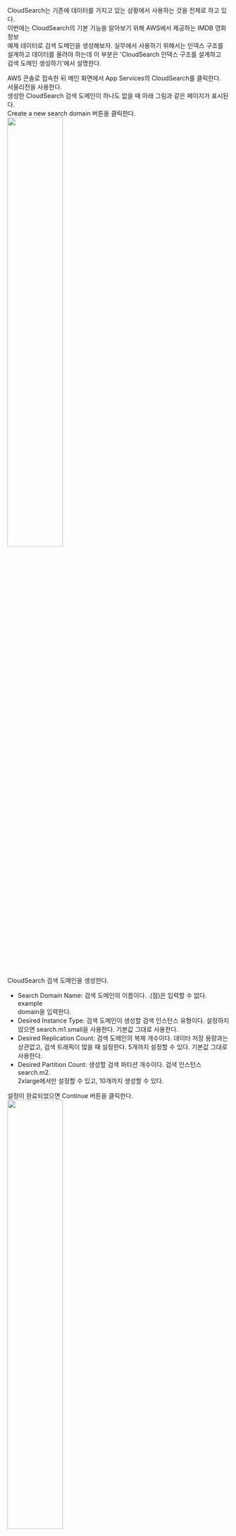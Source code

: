 CloudSearch는 기존에 데이터를 가지고 있는 상황에서 사용하는 것을 전제로 하고 있다.   
이번에는 CloudSearch의 기본 기능을 알아보기 위해 AWS에서 제공하는 IMDB 영화 정보   
예제 데이터로 검색 도메인을 생성해보자. 실무에서 사용하기 위해서는 인덱스 구조를   
설계하고 데이터를 올려야 하는데 이 부분은 'CloudSearch 인덱스 구조를 설계하고  
검색 도메인 생성하기'에서 설명한다.  
  
AWS 콘솔로 접속한 뒤 메인 화면에서 App Services의 CloudSearch를 클릭한다.   
서울리전을 사용한다.   
생성한 CloudSearch 검색 도메인이 하나도 없을 때 아래 그림과 같은 페이지가 표시된다.  
Create a new search domain 버튼을 클릭한다.  
<img src="https://user-images.githubusercontent.com/33191974/158604688-f3b6d0dd-5290-443f-ac27-900ecf453954.png" width="50%" height="50%"/>   
CloudSearch 검색 도메인을 생성한다.  
- Search Domain Name: 검색 도메인의 이름이다. .(점)은 입력할 수 없다. example  
domain을 입력한다.   
- Desired Instance Type: 검색 도메인이 생성할 검색 인스턴스 유형이다. 설정하지  
않으면 search.m1.small을 사용한다. 기본값 그대로 사용한다.  
- Desired Replication Count: 검색 도메인의 복제 개수이다. 데이터 저장 용량과는   
상관없고, 검색 트래픽이 많을 때 설정한다. 5개까지 설정할 수 있다. 기본값 그대로   
사용한다.  
- Desired Partition Count: 생성할 검색 파티션 개수이다. 검색 인스턴스 search.m2.  
2xlarge에서만 설정할 수 있고, 10개까지 생성할 수 있다.  
  
설정이 완료되었으면 Continue 버튼을 클릭한다.   
<img src="https://user-images.githubusercontent.com/33191974/158605958-fa6ed4a3-611f-4bfe-91f8-8d8d070d3f76.png" width="50%" height="50%"/>    
<img src="https://user-images.githubusercontent.com/33191974/158606923-83cedf28-650d-4b55-97ce-9c271c2e22ad.png" width="50%" height="50%"/>   
해석하자면 경고: 원하는 인스턴스 유형, 복제 수 또는 파티션 수를 변경하면 무료   
평가판 한도를 초과하여 서비스 사용량이 증가하고 추가 요금이 발생할 수 있습니다.   
라는 의미이다. ok를 클릭한다.   
  
CloudSearch 검색 도메인의 인덱스를 정의한다. 여기서 선택한 데이터를 분석하여  
인덱스를 정의하게 된다. Use a predefined configuration을 선택한 뒤 기본값  
그대로 IMDB movies(demo)를 선택한다.   
  
- Analyze sample file(s) from my local machine: 사용자의 컴퓨터에 저장된 데이터를   
분석하여 인덱스를 생성한다.  
- Analyze sample object(s) from Amazon S3: S3 버킷에 저장된 데이터를 분석하여  
인덱스를 생성한다.  
- Analyze sample item(s) from Amazon DynamoDB: DynamoDB에 저장된 데이터를 분석  
하여 인덱스를 생성한다.  
- Use a predefined configuration: 미리 정의된 설정을 사용한다.  
- Manual configuration: 다음 페이지에서 사용자가 인덱스를 직접 정의한다.   

<img src="https://user-images.githubusercontent.com/33191974/158608124-83fe4e41-5262-4122-90bf-4918b4c380e6.png" width="50%" height="50%"/>      
  

AWS에서 제공하는 IMDB 영화 정보를 분석하여 인덱스가 생성되었다. 데이터베이스에서  
테이블을 정의하는 것처럼 검색 엔진도 인덱스를 정의해야 한다. 기본값 그대로 사용  
한다.  
- Search: 항목이 검색되도록 하는 옵션이다.  
- Default Value: 항목의 기본값이다. 데이터를 추가했을 때 내용이 없으면 여기에  
설정한 값을 사용한다.  
- Source Field: 데이터를 복사했을 때 내용을 가져올 항목(데이터 값)이다. 자료형이   
호환(숫자는 숫자끼리, 문자열은 문자열끼리)되는 항목만 사용할 수 있고, 여러 개를   
설정할 수 있다. Source Field로 사용되고 있는 항목은 다른 곳에서 다시 Source   
Field로 설정할 수 없다.  
- Remove: 항목을 삭제한다.   
- Add Index Field: 항목을 추가한다.  
- Re-configure Index: 뒤 페이지로 돌아가서 분석할 데이터를 다시 설정한다.   
  
<img src="https://user-images.githubusercontent.com/33191974/158610215-bcb625b2-1f03-4b08-a815-8831d84aae93.png" width="50%" height="50%"/>    
  
CloudSearch 검색 도메인의 접근 정책을 설정한다. **데이터 업로드용 엔드포인트 주소와   
검색용 엔드포인트 주소에 대한 정책이다.** Search and Suggester service: Allow all.  
Document Service: Account owner only를 클릭한다.   
- Search and Suggester service: Allow all, Document Service: Account owner only:  
검색은 모두 허용하고, CloudSearch를 생성한 AWS 계정만 데이터를 업로드할 수 있다.   
- Allow everyone access to all services: 검색, 데이터 업로드를 모두 허용한다.   
아무나 데이터를 올릴 수 있으므로 권장하지 않는다.   
- Deny everyone access to all services: 검색, 데이터 업로드 모두 차단한다. AWS  
콘솔에서만 데이터를 올리고 검색할 수 있다.   
  
설정이 완료되었으면 Continue 버튼을 클릭한다.  
<img src="https://user-images.githubusercontent.com/33191974/158611705-8ce38ed9-4478-47ad-9bb2-fab7275c0cf1.png" width="50%" height="50%"/>  
지금까지 설정한 내용에 이상이 없는지 확인한다. 이상이 없으면 Confirm을 클릭한다.   
<img src="https://user-images.githubusercontent.com/33191974/158611922-159ea7bc-a0b5-429b-80e7-bd9c9141d0d2.png" width="50%" height="50%"/>  
CloudSearch 검색 도메인 목록에 검색 도메인(exampledomain)이 생성되었다. 완전히   
생성되기가지 약 10분 정도 소요된다.  
  
CloudSearch 검색 도메인 생성이 완료되었다. 검색 도메인(exampledomain)의 세부   
내용에 검색 엔드포인트 주소, 문서 엔드포인트 주소가 표시된다. 엔드포인트 주소에   
HTTP 메서드를 이용하여 데이터를 올리거나 검색 요청을 할 수 있다.   
  
<img src="https://user-images.githubusercontent.com/33191974/158616236-196f5892-3f23-4b9e-81ab-b3ee60dceb88.png" width="50%" height="50%"/>   
    
아직 생성된 검색 인스턴스 개수가 0개라고 표시된다. 1분 저도 기다린 후 Refresh  
버튼을 클릭하면 생성된 검색 인스턴스가 표시된다.   
  
> #### 30일 무료 평가 프로그램  
> 첫 검색 도메인을 생성하면 30일 무료 평가 프로그램이 시작된다. 그리고 검색   
> 도메인을 하나 더 만들면 무료 사용 시간이 2배로 소모된다(검색 인스턴스 유형과   
> 데이터 업로드 용량, 검색 요청량에 따라 달라질 수 있다).  

> #### CloudSearch 검색 도메인이 생성된 뒤 설정할 수 있는 기능  
> - Multi-AZ: 장애가 발생해도 다른 가용 영역에서 서비스를 제공할 수 있도록  
> Multi-AZ 기능을 사용한다.  
>    1. 검색 도메인에서 Availability Options를 클릭한다.   
>    2. Turn Multi-AZ on 버튼을 클릭한다.  
> - 검색 도메인 접근 정책 수정: 검색 도메인을 생성할 때 설정했던 접근 정책   
> 설정방식과 동일하다.  
>    1. 검색 도메인에서 Access Policies를 클릭한다.  
>    2. 접근 정책을 수정한다.
>    3. Submit 버튼을 클릭한다.  
> - 인덱스 구조 변경: 검색 도메인을 생성할 때 설정했던 인덱스 설정 방식과  
> 동일하다.  
>    1. 검색 도메인에서 Indexing Options를 클릭한다.  
>    2. 각 필드의 설정을 변경한다.
>    3. Submit 버튼을 클릭한다.  
> - 자동 확장 설정 변경: 검색 도메인을 생성할 때 설정했던 자동 확장 설정과   
> 동일하다. 
>    1. 검색 도메인에서 Scaling Options를 클릭한다. 
>    2. 검색 인스턴스, Replication, Partition 설정을 변경한다.  
>    3. Submit 버튼을 클릭한다.  
> - Analysis Scheme 추가: 각 언어 특성에 맞는 필드 분석 방식을 정의한다.  
>    1. 검색 도메인에서 Analysis Schemes를 클릭한다.  
>    2. Add Analysis Scheme 버튼을 클릭한다.  
>    3. Analysis Scheme Name을 입력하고, Analysis Scheme Language를 선택한다.  
>    4. Stopwords(불용어), Stemming(형태소 분석), 동의어(Synonyms)를 추가한다.   
>    5. Create 버튼을 클릭한다.  


































